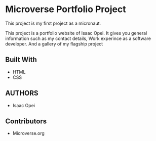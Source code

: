 [](https://img.shields.io/badge/Microverse-blueviolet)

# Microverse Portfolio Project

This project is my first  project as a micronaut.

This project is a portfolio website of Isaac Opei.
It gives you general information such as my contact details,
Work experince as a software developer.
And a gallery of my flagship project




## Built With

- HTML
- CSS

## AUTHORS
- Isaac Opei 

## Contributors
- Microverse.org
